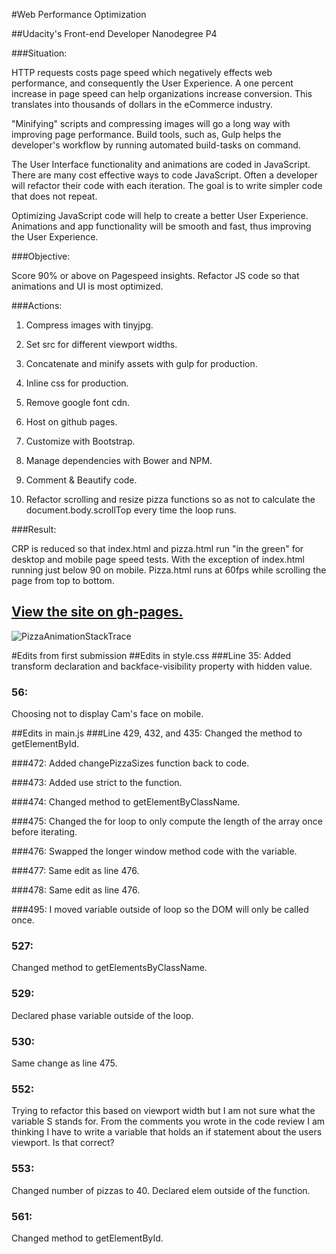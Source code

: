 #Web Performance Optimization

##Udacity's Front-end Developer Nanodegree P4

###Situation:

HTTP requests costs page speed which negatively effects web performance, and consequently the User Experience.  A one percent increase in page speed can help organizations increase conversion. This translates into thousands of dollars in the eCommerce industry.

"Minifying" scripts and compressing images will go a long way with improving page performance. Build tools, such as, Gulp helps the developer's workflow by running automated build-tasks on command.

The User Interface functionality and animations are coded in JavaScript. There are many cost effective ways to code JavaScript. Often a developer will refactor their code with each iteration. The goal is to write simpler code that does not repeat.

Optimizing JavaScript code will help to create a better User Experience. Animations and app functionality will be smooth and fast, thus improving the User Experience.

###Objective:

Score 90% or above on Pagespeed insights.  Refactor JS code so that animations and UI is most optimized.

###Actions:
1) Compress images with tinyjpg.

2) Set src for different viewport widths.

3) Concatenate and minify assets with gulp for production.

4) Inline css for production.

5) Remove google font cdn.

6) Host on github pages.

7) Customize with Bootstrap.

8) Manage dependencies with Bower and NPM.

9) Comment & Beautify code.

10) Refactor scrolling and resize pizza functions so as not to calculate the document.body.scrollTop every time the loop runs.

###Result:

CRP is reduced so that index.html and pizza.html run "in the green" for desktop and mobile page speed tests.  With the exception of index.html running just below 90 on mobile. Pizza.html runs at 60fps while scrolling the page from top to bottom.

## [View the site on gh-pages.](http://jaroot32.github.io/optimizationSite/)

![PizzaAnimationStackTrace](/images/PizzariaStackTrace.png)

#Edits from first submission
##Edits in style.css
###Line 35:
Added transform declaration and backface-visibility property with hidden value.

### 56:
Choosing not to display Cam's face on mobile.

##Edits in main.js
###Line 429, 432, and 435:
Changed the method to getElementById.

###472:
Added changePizzaSizes function back to code.

###473:
Added use strict to the function.

###474:
Changed method to getElementByClassName.

###475:
Changed the for loop to only compute the length of the array once before iterating.

###476:
Swapped the longer window method code with the variable.

###477:
Same edit as line 476.

###478:
Same edit as line 476.

###495:
I moved variable outside of loop so the DOM will only be called once.

### 527:
Changed method to getElementsByClassName.

### 529:
Declared phase variable outside of the loop.

### 530:
Same change as line 475.

### 552:
Trying to refactor this based on viewport width but I am not sure what the variable S stands for. From the comments you wrote in the code review I am thinking I have to write a variable that holds an if statement about the users viewport. Is that correct?

### 553:
Changed number of pizzas to 40. Declared elem outside of the function.

### 561:
Changed method to getElementById.



